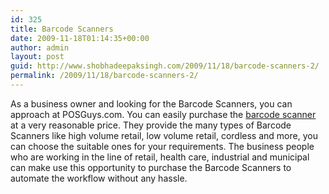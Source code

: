 ```yaml
---
id: 325
title: Barcode Scanners
date: 2009-11-18T01:14:35+00:00
author: admin
layout: post
guid: http://www.shobhadeepaksingh.com/2009/11/18/barcode-scanners-2/
permalink: /2009/11/18/barcode-scanners-2/
---
```

As a business owner and looking for the Barcode Scanners, you can approach at POSGuys.com. You can easily purchase the [barcode scanner](http://www.posguys.com/barcode-scanner_3/) at a very reasonable price. They provide the many types of Barcode Scanners like high volume retail, low volume retail, cordless and more, you can choose the suitable ones for your requirements. The business people who are working in the line of retail, health care, industrial and municipal can make use this opportunity to purchase the Barcode Scanners to automate the workflow without any hassle.